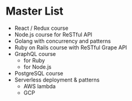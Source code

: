 # Master List

- React / Redux course
- Node.js course for ReSTful API
- Golang with concurrency and patterns
- Ruby on Rails course with ReSTful Grape API
- GraphQL course
  - for Ruby
  - for Node.js
- PostgreSQL course
- Serverless deployment & patterns
  - AWS lambda
  - GCP
